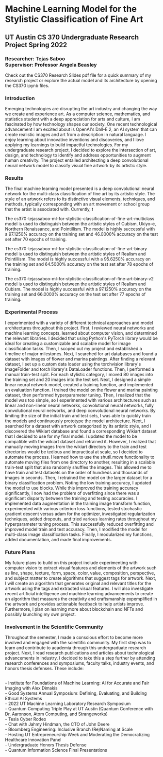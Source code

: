 # Machine Learning Model for the Stylistic Classification of Fine Art

## UT Austin CS 370 Undergraduate Research Project Spring 2022
### Researcher: Tejas Saboo <br> Supervisor: Professor Angela Beasley

Check out the CS370 Research Slides pdf file for a quick summary of my research project or explore the actual model and its architecture by opening the CS370 ipynb files.

### Introduction

Emerging technologies are disrupting the art industry and changing the way we create and experience art. As a computer science, mathematics, and statistics student with a deep appreciation for arts and culture, I am fascinated by how technology shapes our society. One recent technological advancement I am excited about is OpenAI's Dall-E 2, an AI system that can create realistic images and art from a description in natural language. I enjoy learning about innovative inventions and discoveries, and I love applying my learnings to build impactful technologies. For my undergraduate research project, I decided to explore the intersection of art, design, and technology to identify and address opportunities to augment human creativity. The project entailed architecting a deep convolutional neural network model to classify visual fine artwork by its artistic style.

### Results

The final machine learning model presented is a deep convolutional neural network for the multi-class classification of fine art by its artistic style. The style of an artwork refers to its distinctive visual elements, techniques, and methods, typically corresponding with an art movement or school group that the artist is associated with. Currently, t

The cs370-tejassaboo-ml-for-stylistic-classification-of-fine-art-multiclass model is used to distinguish between the artistic styles of Cubism, Ukiyo-e, Northern Renaissance, and Pointillism. The model is highly successful with a 97.1250% accuracy on the training set and 46.0000% accuracy on the test set after 70 epochs of training.

The cs370-tejassaboo-ml-for-stylistic-classification-of-fine-art-binary model is used to distinguish between the artistic styles of Realism and Pointillism. The model is highly successful with a 95.6250% accuracy on the training set and 64.5000% accuracy on the test set after 78 epochs of training.

The cs370-tejassaboo-ml-for-stylistic-classification-of-fine-art-binary-v2 model is used to distinguish between the artistic styles of Realism and Cubism. The model is highly successful with a 97.1250% accuracy on the training set and 66.0000% accuracy on the test set after 77 epochs of training.


### Experimental Process

I experimented with a variety of different technical approaches and model architectures throughout this project. First, I reviewed neural networks and machine learning concepts, learned about computer vision, and determined the relevant libraries. I decided that using Python's PyTorch library would be ideal for creating a customizable and scalable model for image classification tasks. Then, I scoped out my project and established a timeline of major milestones. Next, I searched for art databases and found a dataset with images of flower and marina paintings. After finding a relevant dataset, I set up a custom data loader using the torchvision library's ImageFolder and torch library's DataLoader functions. Then, I performed a manual train-test split. For each stylistic category, I moved 80 images into the training set and 20 images into the test set. Next, I designed a simple linear neural network model, created a training function, and implemented an evaluation function. I trained the model on the flower and marina painting dataset, then performed hyperparameter tuning. Then, I realized that the model was too simple, so I experimented with various architectures such as linear and non-linear neural networks, convolutional neural networks, fully convolutional neural networks, and deep convolutional neural networks. By limiting the size of the initial train and test sets, I was able to quickly train the models and continuously prototype the model architecture. Next, I searched for a dataset with artwork categorized by its artistic style, and I discovered the Wikiart database and found a corresponding Wikiart dataset that I decided to use for my final model. I updated the model to be compatible with the wikiart dataset and retrained it. However, I realized that manually moving images from the wikiart directory to the train and test directories would be tedious and impractical at scale, so I decided to automate the process. I learned how to use the shutil.move functionality to automate moving files from one directory to another, resulting in a scalable train-test split that also randomly shuffles the images. This allowed me to have train and test datasets on the order of hundreds and thousands of images in seconds. Then, I retrained the model on the larger dataset for a binary classification problem. Noting the low training accuracy, I updated the model to use blocks. While this improved the training accuracy significantly, I now had the problem of overfitting since there was a significant disparity between the training and testing accuracies. I implemented data augmentation in the training image transform function, experimented with various criterion loss functions, tested stochastic gradient descent versus adam for the optimizer, investigated regularization techniques, added dropouts, and tried various learning rates throughout my hyperparameter tuning process. This successfully reduced overfitting and improved model train and test accuracy. Then, I modified the model for multi-class image classification tasks. Finally, I modularized my functions, added documentation, and made final improvements. 

### Future Plans

My future plans to build on this project include experimenting with computer vision to extract visual features and elements of the artwork such as line, shape, texture, form, space, color, value, composition, perspective, and subject matter to create algorithms that suggest tags for artwork. Next, I will create an algorithm that generates original and relevant titles for the artwork using the tags and extracted visual features. I will also investigate recent artificial intelligence and machine learning advancements to create an algorithm that measures the creativity and craftsmanship expemplified in the artwork and provides actionable feedback to help artists improve. Furthermore, I plan on learning more about blockchain and NFTs and possibly launching my own project.

### Involvement in the Scientific Community

Throughout the semester, I made a conscious effort to become more involved and engaged with the scientific community. My first step was to learn and contribute to academia through this undergraduate research project. Next, I read research publications and articles about technological advancements in industry. I decided to take this a step further by attending research conferences and symposiums, faculty talks, industry events, and honors thesis defenses. These include:

<br>
- Institute for Foundations of Machine Learning: AI for Accurate and Fair Imaging with Alex Dimakis
<br>
- Good Systems Annual Symposium: Defining, Evaluating, and Building Ethical AI Systems
<br>
- 2022 UT Machine Learning Laboratory Research Symposium
<br>
- Quantum Computing Triple Play at UT Austin (Quantum Conference with Dr. Aaronson, Atom Computing, and Strangeworks)
<br>
- Tesla Cyber Rodeo
<br> 
- Chat with Jahmy Hindman, the CTO of John Deere
<br>
- Bloomberg Engineering: Inclusive Branch (Re)Naming at Scale
<br>
- Hosting UT Entrepreneurship Week and Moderating the Democratizing Healthcare Innovation Panel
<br>
- Undergraduate Honors Thesis Defense
<br>
- Quantum Information Science Final Presentations

